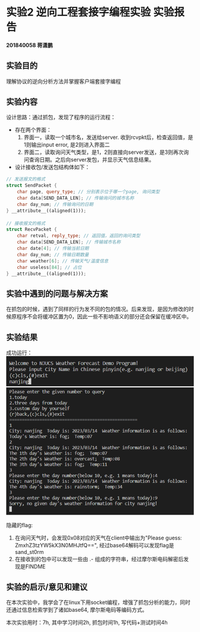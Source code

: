 # 实验2 逆向工程套接字编程实验 实验报告
#### 201840058 蒋潇鹏
## 实验目的
理解协议的逆向分析方法并掌握客户端套接字编程
## 实验内容
设计思路：通过抓包，发现了程序的运行流程：
- 存在两个界面：
  1. 界面一，读取一个城市名，发送给server. 收到rcvpkt后，检查返回值，是1则输出input error, 是2则进入界面二
  2. 界面二，读取询问天气类型，是1，2则直接向server发送，是3则再次询问查询日期。之后向server发包，并显示天气信息结果。
- 设计接收包/发送包结构体如下：
```C++
// 发送报文的格式
struct SendPacket {
    char page, query_type; // 分别表示位于哪一个page, 询问类型
    char data[SEND_DATA_LEN]; // 传输询问的城市名称
    char day_num; // 传输询问的日期
} __attribute__((aligned(1)));

// 接收报文的格式
struct RecvPacket {
    char retval, reply_type; // 返回值，返回的询问类型
    char data[SEND_DATA_LEN]; // 传输城市名称
    char date[4]; // 传输当前日期
    char day_num; // 传输日期数量
    char weather[6]; // 传输天气/温度信息
    char useless[84]; // 占位
} __attribute__((aligned(1)));
```

## 实验中遇到的问题与解决方案
在抓包的时候，遇到了同样的行为发不同的包的情况。后来发现，是因为修改的时候原程序不会将缓冲区置为0，因此一些不影响语义的部分还会保留在缓冲区中。

## 实验结果
成功运行：
![](pic/pic1.png)
![](pic/pic2.png)

隐藏的flag:
1. 在询问天气时，会发现0x08对应的天气在client中输出为"Please guess: ZmxhZ3tzYW5kX3N0MHJtfQ==", 经过base64解码可以发现flag是sand_st0rm
2. 在接收到的包中可以发现一些由 .- 组成的字符串，经过摩尔斯电码解密后发现是FINDME
## 实验的启示/意见和建议
在本次实验中，我学会了在linux下用socket编程，增强了抓包分析的能力，同时还通过信息检索学到了诸如base64, 摩尔斯电码等编码方式。 

本次实验用时：7h, 其中学习时间2h, 抓包时间1h, 写代码+测试时间4h